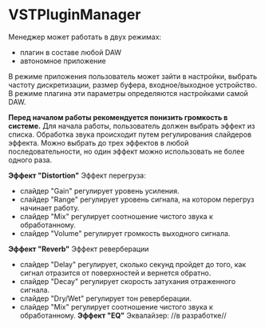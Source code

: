 # VSTPluginManager
 
Менеджер может работать в двух режимах:
- плагин в составе любой DAW
- автономное приложение

В режиме приложения пользователь может зайти в настройки, выбрать частоту дискретизации, размер буфера, входное/выходное устройство.
В режиме плагина эти параметры определяются настройками самой DAW.

**Перед началом работы рекомендуется понизить громкость в системе.**
Для начала работы, пользователь должен выбрать эффект из списка. Обработка звука происходит путем регулирования слайдеров эффекта. Можно выбрать до трех эффектов в любой последовательности, но один эффект можно использовать не более одного раза.

**Эффект "Distortion"**
Эффект перегруза:
- слайдер "Gain" регулирует уровень усиления.
- слайдер "Range" регулирует уровень сигнала, на котором перегруз начинает работу.
- слайдер "Mix" регулирует соотношение чистого звука к обработанному.
- слайдер "Volume" регулирует громкость выходного сигнала.

**Эффект "Reverb"**
Эффект реверберации
- слайдер "Delay" регулирует, сколько секунд пройдет до того, как сигнал отразится от поверхностей и вернется обратно.
- слайдер "Decay" регулирует скорость затухания отраженного сигнала.
- слайдер "Dry/Wet" регулирует тон реверберации.
- слайдер "Mix" регулирует соотношение чистого звука к обработанному.
**Эффект "EQ"**
Эквалайзер:
//в разработке//
